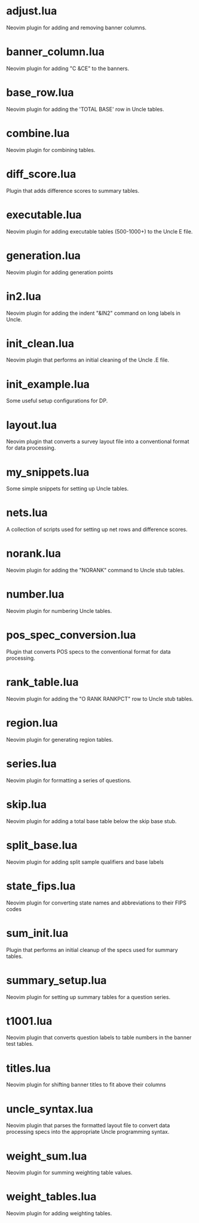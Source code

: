 # adjust.lua
Neovim plugin for adding and removing banner columns.

# banner_column.lua
Neovim plugin for adding "C &CE" to the banners.

# base_row.lua
Neovim plugin for adding the 'TOTAL BASE' row in Uncle tables.

# combine.lua
Neovim plugin for combining tables.

# diff_score.lua
Plugin that adds difference scores to summary tables.

# executable.lua
Neovim plugin for adding executable tables (500-1000+) to the Uncle E file.

# generation.lua
Neovim plugin for adding generation points

# in2.lua
Neovim plugin for adding the indent "&IN2" command on long labels in Uncle.

# init_clean.lua
Neovim plugin that performs an initial cleaning of the Uncle .E file.

# init_example.lua
Some useful setup configurations for DP.

# layout.lua
Neovim plugin that converts a survey layout file into a conventional format for data processing.

# my_snippets.lua
Some simple snippets for setting up Uncle tables.

# nets.lua
A collection of scripts used for setting up net rows and difference scores.

# norank.lua
Neovim plugin for adding the "NORANK" command to Uncle stub tables.

# number.lua
Neovim plugin for numbering Uncle tables.

# pos_spec_conversion.lua
Plugin that converts POS specs to the conventional format for data processing.

# rank_table.lua
Neovim plugin for adding the "O RANK RANKPCT" row to Uncle stub tables.

# region.lua
Neovim plugin for generating region tables.

# series.lua
Neovim plugin for formatting a series of questions.

# skip.lua
Neovim plugin for adding a total base table below the skip base stub.

# split_base.lua
Neovim plugin for adding split sample qualifiers and base labels

# state_fips.lua
Neovim plugin for converting state names and abbreviations to their FIPS codes

# sum_init.lua
Plugin that performs an initial cleanup of the specs used for summary tables.

# summary_setup.lua
Neovim plugin for setting up summary tables for a question series.

# t1001.lua
Neovim plugin that converts question labels to table numbers in the banner test tables.

# titles.lua
Neovim plugin for shifting banner titles to fit above their columns

# uncle_syntax.lua
Neovim plugin that parses the formatted layout file to convert data processing specs into the appropriate Uncle programming syntax.

# weight_sum.lua
Neovim plugin for summing weighting table values.

# weight_tables.lua
Neovim plugin for adding weighting tables.
